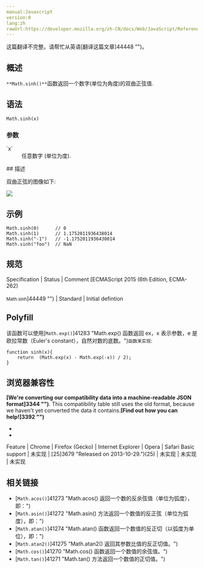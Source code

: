 ```yaml
---
manual:Javascript
version:0
lang:zh
rawUrl:https://developer.mozilla.org/zh-CN/docs/Web/JavaScript/Reference/Global_Objects/Math/sinh
---
```




这篇翻译不完整。请帮忙从英语[翻译这篇文章]44448 "")。





## 概述<a name="Summary"></a>


`**Math.sinh()**`函数返回一个数字(单位为角度)的双曲正弦值.


## 语法<a name="Syntax"></a>

```
Math.sinh(x)
```

### 参数<a name="Parameters"></a>
<dl><dt id=''>`x`</dt><dd>任意数字 (单位为度).</dd></dl>
## 描述<a name="Description"></a>


双曲正弦的图像如下:



![](%44446.png "")


## 示例<a name="Examples"></a>

```
Math.sinh(0)      // 0
Math.sinh(1)      // 1.1752011936438014
Math.sinh("-1")   // -1.1752011936438014
Math.sinh("foo")  // NaN
```

## 规范<a name="规范"></a>

Specification | Status | Comment 
[ECMAScript 2015 (6th Edition, ECMA-262)<br></br><small>Math.sinh</small>]44449 "") | Standard | Initial defintion 


## Polyfill<a name="Polyfill"></a>


该函数可以使用[`Math.exp()`]41283 "Math.exp() 函数返回 ex，x 表示参数，e 是欧拉常数（Euler's constant），自然对数的底数。")`函数来实现`:


```
function sinh(x){
    return  (Math.exp(x) - Math.exp(-x)) / 2);
}
```

## 浏览器兼容性<a name="浏览器兼容性"></a>


**[We&#39;re converting our compatibility data into a machine-readable JSON format]3344 "")**. This compatibility table still uses the old format, because we haven&#39;t yet converted the data it contains.**[Find out how you can help!]3392 "")**


* 
* 

Feature | Chrome | Firefox (Gecko) | Internet Explorer | Opera | Safari 
Basic support | 未实现 | [25]3679 "Released on 2013-10-29.")(25) | 未实现 | 未实现 | 未实现 




## 相关链接<a name="See_also"></a>

* [`Math.acos()`]41273 "Math.acos() 返回一个数的反余弦值（单位为弧度），即：")
* [`Math.asin()`]41272 "Math.asin() 方法返回一个数值的反正弦（单位为弧度），即：")
* [`Math.atan()`]41274 "Math.atan() 函数返回一个数值的反正切（以弧度为单位），即：")
* [`Math.atan2()`]41275 "Math.atan2() 返回其参数比值的反正切值。")
* [`Math.cos()`]41270 "Math.cos() 函数返回一个数值的余弦值。")
* [`Math.tan()`]41271 "Math.tan() 方法返回一个数值的正切值。")



